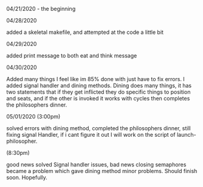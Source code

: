 04/21/2020 - the beginning 

04/28/2020 

added a skeletal makefile, and attempted at the code a little bit

04/29/2020

added print message to both eat and think message

04/30/2020

Added many things I feel like im 85% done with just have to fix errors. I added signal handler and dining methods. Dining does many things, it has two statements that if they get inflicted they do specific things to position and seats, and if the other is invoked it works with cycles then completes the philosophers dinner. 

05/01/2020  (3:00pm)

solved errors with dining method, completed the philosophers dinner, still fixing signal Handler, if i cant figure it out I will work on the script of launch-philosopher.


(8:30pm)

good news solved Signal handler issues, bad news closing semaphores became a problem which gave dining method minor problems. Should finish soon. Hopefully. 
